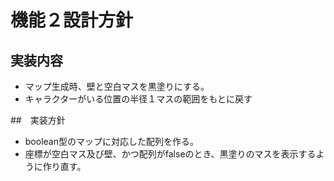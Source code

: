 # 機能２設計方針
## 実装内容
  - マップ生成時、壁と空白マスを黒塗りにする。
  - キャラクターがいる位置の半径１マスの範囲をもとに戻す

##　実装方針
  - boolean型のマップに対応した配列を作る。
  - 座標が空白マス及び壁、かつ配列がfalseのとき、黒塗りのマスを表示するように作り直す。
